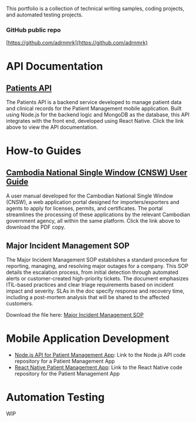 This portfolio is a collection of technical writing samples, coding projects, and automated testing projects.

### GitHub public repo

[https://github.com/adrnmrk](https://github.com/adrnmrk)

# API Documentation

## [Patients API](/docs/patients-api.md)

The Patients API is a backend service developed to manage patient data and clinical records for the Patient Management mobile application.
Built using Node.js for the backend logic and MongoDB as the database, this API integrates with the front end, developed using React Native. Click the link above to view the API documentation.

# How-to Guides

## [Cambodia National Single Window (CNSW) User Guide](https://nsw.gov.kh/pdf/publications/CNSW%20Trader%20User%20Guide%20v1.2.pdf)
A user manual developed for the Cambodian National Single Window (CNSW), a web application portal designed for importers/exporters and agents to apply for licenses, permits, and certificates. The portal streamlines the processing of these applications by the relevant Cambodian government agency, all within the same platform. Click the link above to download the PDF copy.

## Major Incident Management SOP

The Major Incident Management SOP establishes a standard procedure for reporting, managing, and resolving major outages for a company. This SOP details the escalation process, from initial detection through automated alerts or customer-created high-priority tickets. The document emphasizes ITIL-based practices and clear triage requirements based on incident impact and severity. SLAs in the doc specify response and recovery time, including a post-mortem analysis that will be shared to the affected customers.

Download the file here: [Major Incident Management SOP](docs/MI_Management_SOP.pdf)


# Mobile Application Development

- [Node.js API for Patient Management App](https://github.com/adrnmrk/MAPD_712_713_Patient_Management/tree/b2b58b727e2e340c7cebe57720468df652738896/MAPD-713-Group_Project): Link to the Node.js API code repository for a Patient Management App
- [React Native Patient Management App](https://github.com/adrnmrk/react-patient-project.git):  Link to the React Native code repository for the Patient Management App

# Automation Testing

WIP
